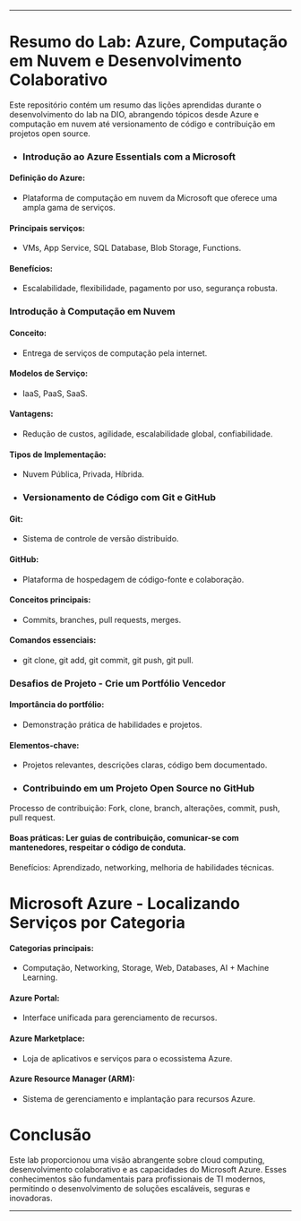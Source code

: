 __________________________________________________________________________________________________________________________________________________________________________________________

# Resumo do Lab: Azure, Computação em Nuvem e Desenvolvimento Colaborativo
Este repositório contém um resumo das lições aprendidas durante o desenvolvimento do lab na DIO, abrangendo tópicos desde Azure e computação em nuvem até versionamento de código e contribuição em projetos open source.

- ### Introdução ao Azure Essentials com a Microsoft
#### Definição do Azure: 
 - Plataforma de computação em nuvem da Microsoft que oferece uma ampla gama de serviços.
#### Principais serviços: 
 - VMs, App Service, SQL Database, Blob Storage, Functions.
#### Benefícios: 
 - Escalabilidade, flexibilidade, pagamento por uso, segurança robusta.
 
 ### Introdução à Computação em Nuvem
#### Conceito: 
 - Entrega de serviços de computação pela internet.
#### Modelos de Serviço: 
 - IaaS, PaaS, SaaS.
#### Vantagens: 
 - Redução de custos, agilidade, escalabilidade global, confiabilidade.
#### Tipos de Implementação: 
 - Nuvem Pública, Privada, Híbrida.
- ### Versionamento de Código com Git e GitHub
#### Git:  
 - Sistema de controle de versão distribuído.
#### GitHub: 
 - Plataforma de hospedagem de código-fonte e colaboração.
#### Conceitos principais: 
 - Commits, branches, pull requests, merges.
#### Comandos essenciais: 
 - git clone, git add, git commit, git push, git pull.

 ### Desafios de Projeto - Crie um Portfólio Vencedor

#### Importância do portfólio: 
 - Demonstração prática de habilidades e projetos.
#### Elementos-chave: 
 - Projetos relevantes, descrições claras, código bem documentado.
- ### Contribuindo em um Projeto Open Source no GitHub
Processo de contribuição: Fork, clone, branch, alterações, commit, push, pull request.
#### Boas práticas: Ler guias de contribuição, comunicar-se com mantenedores, respeitar o código de conduta.
Benefícios: Aprendizado, networking, melhoria de habilidades técnicas.
# Microsoft Azure - Localizando Serviços por Categoria

#### Categorias principais: 
 - Computação, Networking, Storage, Web, Databases, AI + Machine Learning.
#### Azure Portal: 
 - Interface unificada para gerenciamento de recursos.
#### Azure Marketplace: 
- Loja de aplicativos e serviços para o ecossistema Azure.
#### Azure Resource Manager (ARM): 
 - Sistema de gerenciamento e implantação para recursos Azure.
# Conclusão
Este lab proporcionou uma visão abrangente sobre cloud computing, desenvolvimento colaborativo e as capacidades do Microsoft Azure. Esses conhecimentos são fundamentais para profissionais de TI modernos, permitindo o desenvolvimento de soluções escaláveis, seguras e inovadoras.

_______________________________________________________________________________________________________________________________________________________________________________________
